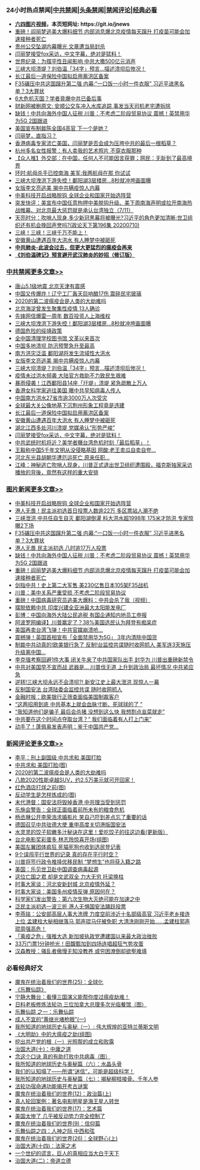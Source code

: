 <div id="tt">
<h3>24小时热点禁闻|<a href="#%E4%B8%AD%E5%85%B1%E7%A6%81%E9%97%BB%E6%9B%B4%E5%A4%9A%E6%96%87%E7%AB%A0">中共禁闻</a>|<a href="#%E5%9B%BE%E7%89%87%E6%96%B0%E9%97%BB%E6%9B%B4%E5%A4%9A%E6%96%87%E7%AB%A0">头条禁闻</a>|<a href="#%E6%96%B0%E9%97%BB%E8%AF%84%E8%AE%BA%E6%9B%B4%E5%A4%9A%E6%96%87%E7%AB%A0">禁闻评论|<a href="#%E5%BF%85%E7%9C%8B%E7%BB%8F%E5%85%B8%E5%A5%BD%E6%96%87">经典必看</a></h3>
<ul>
<li><b><a href="http://d1.bdrive.tk/64.mp4" target="_blank">六四图片视频</a>，本页短网址: https://git.io/jnews</b></li>
<li><a href="https://github.com/fqnews/bnews/blob/master/topimagenews/20200711/1359246.md">重磅！阎丽梦逃美大爆料细节 内部消息爆北京疫情每天蹿升 打疫苗可能会加速接种者死亡</a></li>
<li><a href="https://github.com/fqnews/bnews/blob/master/cbnews/20200711/1359061.md">贵州公交坠湖内幕曝光 文章遭当局封杀</a></li>
<li><a href="https://github.com/fqnews/bnews/blob/master/cbnews/20200711/1359139.md">闫丽梦接受fox采访，中文字幕，绝对是猛料！</a></li>
<li><a href="https://github.com/fqnews/bnews/blob/master/lifebaike/20200711/1359082.md">世界纪录：为摆平性丑闻影响 中共大撒500亿元消声</a></li>
<li><a href="https://github.com/fqnews/bnews/blob/master/cbnews/20200711/1359241.md">三峡大坝溃堤？刘伯温「34字」预言…描述溃坝后惨况！</a></li>
<li><a href="https://github.com/fqnews/bnews/blob/master/cbnews/20200711/1359222.md">长江最后一道保险中国拟启用蓄洪区备案 </a></li>
<li><a href="https://github.com/fqnews/bnews/blob/master/topimagenews/20200711/1359315.md">F35碾压中共这国蹿升第二强 内幕:“一口饭一小时一件衣服” 习近平进黑名单？3大罪状</a></li>
<li><a href="https://github.com/fqnews/bnews/blob/master/cnnews/20200711/1359339.md">6大危机灭国？学者竟爆中共已备后事</a></li>
<li><a href="https://github.com/fqnews/bnews/blob/master/cbnews/20200711/1359075.md">财新网被删原文: 安顺公交车冲入水库追踪 事发当天司机老宅遭拆除</a></li>
<li><a href="https://github.com/fqnews/bnews/blob/master/topimagenews/20200711/1359287.md">缺钱！中共向海外中国人征税 川普：不考虑二阶段贸易协议 震撼！英禁用华为5G 2国跟进</a></li>
<li><a href="https://github.com/fqnews/bnews/blob/master/cbnews/20200711/1359151.md">美国宣布制裁陈全国4高官 下一个是她？</a></li>
<li><a href="https://github.com/fqnews/bnews/blob/master/bannedvideo/20200711/1359351.md">闫丽梦，直指习？</a></li>
<li><a href="https://github.com/fqnews/bnews/blob/master/bannedvideo/20200711/1359043.md">香港病毒专家流亡美国，闫丽梦是否会成为压垮中共的最后一根稻草？</a></li>
<li><a href="https://github.com/fqnews/bnews/blob/master/baitai/20200711/1359199.md">杭州多名女性报警：有人卖我的艺术照片 不穿衣服那种</a></li>
<li><a href="https://github.com/fqnews/bnews/blob/master/baitai/20200712/1359371.md">【众人推】外交部：在中国，任何人不可能因言获罪；网民：无耻到了最高境界</a></li>
<li><a href="https://github.com/fqnews/bnews/blob/master/cbnews/20200711/1359078.md">环时:航母杀手已控南海 美军:我两航母在那 你试试</a></li>
<li><a href="https://github.com/fqnews/bnews/blob/master/cbnews/20200712/1359368.md">三峡大坝洩洪下游失控！鄱阳湖3层楼房…8秒就冲垮画面曝</a></li>
<li><a href="https://github.com/fqnews/bnews/blob/master/cbnews/20200711/1359245.md">女版李文亮逃美 揭中共瞒疫惊人内幕</a></li>
<li><a href="https://github.com/fqnews/bnews/blob/master/topimagenews/20200712/1359376.md">中美科技开启战略脱钩 全球企业和国家开始选阵营</a></li>
<li><a href="https://github.com/fqnews/bnews/blob/master/bannedvideo/20200712/1359395.md">突发快评：美宣布中国任意拘押中美脱钩升级、美下周南海声明或拉开南海热战帷幕、对北京最大惩罚就是承认台湾独立（7/11）</a></li>
<li><a href="https://github.com/fqnews/bnews/blob/master/cbnews/20200711/1359069.md">天亮时分：吹哨人现身,多少新冠黑幕将被曝光?习近平的角色更加清晰;世卫组织还有机会挽回声誉吗?(政论天下第196集 20200710)</a></li>
<li><a href="https://github.com/fqnews/bnews/blob/master/bannedvideo/20200711/1359254.md">三峡！三峡！三峡千万不能上！</a></li>
<li><a href="https://github.com/fqnews/bnews/blob/master/cbnews/20200711/1359220.md">安徽黄山遭遇百年大洪水 有人睡梦中被砸死</a></li>
<li><b><a href="https://github.com/fqnews/bnews/blob/master/comments/20200211/1275071.md" target="_blank">中共肺炎-此波会过去，但更大更猛烈的瘟疫会再来</a></b></li>
<li><b><a href="https://github.com/fqnews/bnews/blob/master/comments/20200207/1272816.md" target="_blank">《刘伯温碑记》预言避开武汉肺炎的妙招（修订版）</a></b></li>
</ul>
</div>

<div class="catlist">
<h3><a href="https://github.com/fqnews/bnews/blob/master/cbnews/" target="_blank">中共禁闻</a><span><a href="https://github.com/fqnews/bnews/blob/master/cbnews/" target="_blank" rel="nofollow">更多文章>></a></span></h3>
<ul>
<li><a href="https://github.com/fqnews/bnews/blob/master/cbnews/20200712/1359443.md" target="_blank">唐山5.1级地震 北京天津有震感</a></li>
<li><a href="https://github.com/fqnews/bnews/blob/master/cbnews/20200712/1359442.md" target="_blank">中国又传爆炸！辽宁工厂轰天巨响酿17伤 震碎民宅玻璃</a></li>
<li><a href="https://github.com/fqnews/bnews/blob/master/comments/20200712/1359432.md" target="_blank">2020的第二波瘟疫会是人类的大劫难吗</a></li>
<li><a href="https://github.com/fqnews/bnews/blob/master/cbnews/20200712/1359382.md" target="_blank">北京海淀曾发生聚集性疫情 13人确诊</a></li>
<li><a href="https://github.com/fqnews/bnews/blob/master/cbnews/20200712/1359381.md" target="_blank">先锋网信爆雷一周年 数百投资人上海维权</a></li>
<li><a href="https://github.com/fqnews/bnews/blob/master/cbnews/20200712/1359368.md" target="_blank">三峡大坝洩洪下游失控！鄱阳湖3层楼房…8秒就冲垮画面曝</a></li>
<li><a href="https://github.com/fqnews/bnews/blob/master/cbnews/20200711/1359350.md" target="_blank">德国危险的绥靖政策</a></li>
<li><a href="https://github.com/fqnews/bnews/blob/master/cbnews/20200711/1359346.md" target="_blank">全中国清理学校图书馆 文革以来首次</a></li>
<li><a href="https://github.com/fqnews/bnews/blob/master/cbnews/20200711/1359298.md" target="_blank">中国多地溃坝 防汛预警急升至最高</a></li>
<li><a href="https://github.com/fqnews/bnews/blob/master/cbnews/20200711/1359292.md" target="_blank">南方洪灾泛滥 鄱阳湖将发生流域性大洪水</a></li>
<li><a href="https://github.com/fqnews/bnews/blob/master/cbnews/20200711/1359245.md" target="_blank">女版李文亮逃美 揭中共瞒疫惊人内幕</a></li>
<li><a href="https://github.com/fqnews/bnews/blob/master/cbnews/20200711/1359241.md" target="_blank">三峡大坝溃堤？刘伯温「34字」预言…描述溃坝后惨况！</a></li>
<li><a href="https://github.com/fqnews/bnews/blob/master/cbnews/20200711/1359240.md" target="_blank">疫情未过洪水频袭 大陆官方救助不力致民生艰难</a></li>
<li><a href="https://github.com/fqnews/bnews/blob/master/cbnews/20200711/1359238.md" target="_blank">暴雨侵袭！江西鄱阳县14座「圩堤」溃堤 紧急疏散上万人</a></li>
<li><a href="https://github.com/fqnews/bnews/blob/master/cbnews/20200711/1359207.md" target="_blank">香港女科学家逃往美国 曝中共早知病毒人传人</a></li>
<li><a href="https://github.com/fqnews/bnews/blob/master/cbnews/20200711/1359228.md" target="_blank">中国南方洪水27省市逾3000万人次受灾</a></li>
<li><a href="https://github.com/fqnews/bnews/blob/master/cbnews/20200711/1359227.md" target="_blank">全球最大关公像地基下沉荆州形象工程竟是违建</a></li>
<li><a href="https://github.com/fqnews/bnews/blob/master/cbnews/20200711/1359222.md" target="_blank">长江最后一道保险中国拟启用蓄洪区备案</a></li>
<li><a href="https://github.com/fqnews/bnews/blob/master/cbnews/20200711/1359220.md" target="_blank">安徽黄山遭遇百年大洪水 有人睡梦中被砸死</a></li>
<li><a href="https://github.com/fqnews/bnews/blob/master/cbnews/20200711/1359201.md" target="_blank">湖北江西多处河川溃堤 党媒承认“形势严峻”</a></li>
<li><a href="https://github.com/fqnews/bnews/blob/master/cbnews/20200711/1359139.md" target="_blank">闫丽梦接受fox采访，中文字幕，绝对是猛料！</a></li>
<li><a href="https://github.com/fqnews/bnews/blob/master/cbnews/20200711/1359194.md" target="_blank">中共武统时机将近？美学者曝台湾危机时刻「最后稻草」！</a></li>
<li><a href="https://github.com/fqnews/bnews/blob/master/cbnews/20200711/1359188.md" target="_blank">王毅称中国5千年文明从没侵略基因 网酸:老王卖瓜自卖自夸…</a></li>
<li><a href="https://github.com/fqnews/bnews/blob/master/cbnews/20200711/1359187.md" target="_blank">河北东光县胡朝华遭厄运死亡 原来任职…</a></li>
<li><a href="https://github.com/fqnews/bnews/blob/master/cbnews/20200711/1359170.md" target="_blank">江峰：神秘逃亡吹哨人现身，川普正式退出世卫组织遭围殴，福克斯独家采访播放的背後，竟然有这样的重大安排</a></li>

</ul>
</div>
<div class="catlist">
<h3><a href="https://github.com/fqnews/bnews/blob/master/topimagenews/" target="_blank">图片新闻</a><span><a href="https://github.com/fqnews/bnews/blob/master/topimagenews/" target="_blank" rel="nofollow">更多文章>></a></span></h3>
<ul>
<li><a href="https://github.com/fqnews/bnews/blob/master/topimagenews/20200712/1359376.md" target="_blank">中美科技开启战略脱钩 全球企业和国家开始选阵营</a></li>
<li><a href="https://github.com/fqnews/bnews/blob/master/topimagenews/20200711/1359354.md" target="_blank">港人无畏！民主派初选首日投票人数逾22万 多区票站人潮不绝</a></li>
<li><a href="https://github.com/fqnews/bnews/blob/master/topimagenews/20200711/1359353.md" target="_blank">三峡泄洪 中共任自生自灭 鄱阳湖倒灌 料大洪水超1998年 175米才防洪 专家惊曝2下场</a></li>
<li><a href="https://github.com/fqnews/bnews/blob/master/topimagenews/20200711/1359315.md" target="_blank">F35碾压中共这国蹿升第二强 内幕:“一口饭一小时一件衣服” 习近平进黑名单？3大罪状</a></li>
<li><a href="https://github.com/fqnews/bnews/blob/master/topimagenews/20200711/1359312.md" target="_blank">港人无畏 民主派初选 八时逾17万人投票</a></li>
<li><a href="https://github.com/fqnews/bnews/blob/master/topimagenews/20200711/1359287.md" target="_blank">缺钱！中共向海外中国人征税 川普：不考虑二阶段贸易协议 震撼！英禁用华为5G 2国跟进</a></li>
<li><a href="https://github.com/fqnews/bnews/blob/master/topimagenews/20200711/1359246.md" target="_blank">重磅！阎丽梦逃美大爆料细节 内部消息爆北京疫情每天蹿升 打疫苗可能会加速接种者死亡</a></li>
<li><a href="https://github.com/fqnews/bnews/blob/master/topimagenews/20200711/1359035.md" target="_blank">剑指中共！史上第二大军售 美230亿售日本105架F35战机</a></li>
<li><a href="https://github.com/fqnews/bnews/blob/master/topimagenews/20200711/1359034.md" target="_blank">川普：美中关系严重受损 不考虑二阶段贸易协议</a></li>
<li><a href="https://github.com/fqnews/bnews/blob/master/comments/20200711/1359027.md" target="_blank">重磅！中国病毒研究员逃美大爆料：中共会杀了我（视频）</a></li>
<li><a href="https://github.com/fqnews/bnews/blob/master/topimagenews/20200711/1359022.md" target="_blank">摆脱依赖中共 印度兴建全亚洲最大太阳能发电厂</a></li>
<li><a href="https://github.com/fqnews/bnews/blob/master/topimagenews/20200711/1358963.md" target="_blank">彭博：中国向海外大陆公民追税 有国企通知内地员工申报</a></li>
<li><a href="https://github.com/fqnews/bnews/blob/master/topimagenews/20200710/1358868.md" target="_blank">阿波罗网编译】川普赢定了？38%美国选民认为拜登有痴呆症</a></li>
<li><a href="https://github.com/fqnews/bnews/blob/master/topimagenews/20200710/1358865.md" target="_blank">美国再卖台湾飞弹！中共官媒崩溃呛…</a></li>
<li><a href="https://github.com/fqnews/bnews/blob/master/topimagenews/20200710/1358864.md" target="_blank">震撼弹！英国首相宣布「全面禁用华为5G」 3年内清除中国货</a></li>
<li><a href="https://github.com/fqnews/bnews/blob/master/topimagenews/20200710/1358857.md" target="_blank">制裁中共动真的!欧美银行急了 反制!台监控共谍随时收网抓人 美军连3天施压升级离中国…</a></li>
<li><a href="https://github.com/fqnews/bnews/blob/master/topimagenews/20200710/1358837.md" target="_blank">李克强考察回避1件大事 闭关牛来了中共国家队出手 封华为 川普出重磅新禁令</a></li>
<li><a href="https://github.com/fqnews/bnews/blob/master/topimagenews/20200710/1358771.md" target="_blank">中共对美国早不宣而战 武器是&#8230; 川普伐无道 上升到政治局 最坏情况 中共紧应急</a></li>
<li><a href="https://github.com/fqnews/bnews/blob/master/topimagenews/20200710/1358763.md" target="_blank">逆转!三峡大坝永远不会溃坝?! 新安江史上最大泄洪 现惊人一幕</a></li>
<li><a href="https://github.com/fqnews/bnews/blob/master/topimagenews/20200710/1358682.md" target="_blank">反制国安法 台湾陆委会监控共谍 随时收网抓人</a></li>
<li><a href="https://github.com/fqnews/bnews/blob/master/topimagenews/20200710/1358676.md" target="_blank">金融时报：欧美银行正筛查面临美国制裁客户</a></li>
<li><a href="https://github.com/fqnews/bnews/blob/master/topimagenews/20200710/1358675.md" target="_blank">“这两招用到底 中共基本上就会血脉寸断、死球球的了 ”</a></li>
<li><a href="https://github.com/fqnews/bnews/blob/master/topimagenews/20200710/1358580.md" target="_blank">“我知道他们是骗子 最后会杀猪 没想到这么快 我想割点韭菜就走”</a></li>
<li><a href="https://github.com/fqnews/bnews/blob/master/topimagenews/20200710/1358573.md" target="_blank">中共要在这个时间点夺取台湾？“ 我们面临着有人打上门来”</a></li>
<li><a href="https://github.com/fqnews/bnews/blob/master/topimagenews/20200710/1358510.md" target="_blank">动手了！蓬佩奥发表声明：鉴于中国共产党…</a></li>

</ul>
</div>
<div class="catlist">
<h3><a href="https://github.com/fqnews/bnews/blob/master/comments/" target="_blank">新闻评论</a><span><a href="https://github.com/fqnews/bnews/blob/master/comments/" target="_blank" rel="nofollow">更多文章>></a></span></h3>
<ul>
<li><a href="https://github.com/fqnews/bnews/blob/master/comments/20200712/1359444.md" target="_blank">李平：刑上副国级 中共求和 美国打脸</a></li>
<li><a href="https://github.com/fqnews/bnews/blob/master/comments/20200712/1359438.md" target="_blank">中共求和 美国打脸(图)</a></li>
<li><a href="https://github.com/fqnews/bnews/blob/master/comments/20200712/1359432.md" target="_blank">2020的第二波瘟疫会是人类的大劫难吗</a></li>
<li><a href="https://github.com/fqnews/bnews/blob/master/comments/20200712/1359431.md" target="_blank">八款2020性能卓越SUV，约2.5万美元就可开回家！</a></li>
<li><a href="https://github.com/fqnews/bnews/blob/master/comments/20200712/1359430.md" target="_blank">红色酒店打烊之前(图)</a></li>
<li><a href="https://github.com/fqnews/bnews/blob/master/comments/20200712/1359429.md" target="_blank">反动学生是怎样炼成的(图)</a></li>
<li><a href="https://github.com/fqnews/bnews/blob/master/comments/20200712/1359427.md" target="_blank">末代港督：国安法将毁掉香港 中共理当受到惩罚</a></li>
<li><a href="https://github.com/fqnews/bnews/blob/master/comments/20200712/1359426.md" target="_blank">乐施会警告：全球正面临着前所未有的粮食危机</a></li>
<li><a href="https://github.com/fqnews/bnews/blob/master/comments/20200712/1359416.md" target="_blank">杨丞琳公开李荣浩求婚影片  笑自己吓到差点忘了重要的话</a></li>
<li><a href="https://github.com/fqnews/bnews/blob/master/comments/20200712/1359400.md" target="_blank">德国召见中共驻德大使  重申高度关切港版国安法</a></li>
<li><a href="https://github.com/fqnews/bnews/blob/master/comments/20200712/1359398.md" target="_blank">水灵灵的饺子软嫩多汁秘诀在这里！爱吃饺子的往这边看(更新版）</a></li>
<li><a href="https://github.com/fqnews/bnews/blob/master/comments/20200712/1359383.md" target="_blank">台北电影奖彩蛋多 林志玲惊喜开场(组图)</a></li>
<li><a href="https://github.com/fqnews/bnews/blob/master/comments/20200712/1359370.md" target="_blank">美国左翼团体疯狂 死猫死狗也收到选民登记表</a></li>
<li><a href="https://github.com/fqnews/bnews/blob/master/comments/20200712/1359369.md" target="_blank">9个误闯平行世界的记录 真的存在平行时空？</a></li>
<li><a href="https://github.com/fqnews/bnews/blob/master/comments/20200711/1359364.md" target="_blank">川普将签行政令推择优移民制 “梦想生”也将获入籍之路</a></li>
<li><a href="https://github.com/fqnews/bnews/blob/master/comments/20200711/1359357.md" target="_blank">美国：乐见世卫赴中国调查病毒起源</a></li>
<li><a href="https://github.com/fqnews/bnews/blob/master/comments/20200711/1359343.md" target="_blank">这位亡国之君 却是文武双全 力大无穷 托梁换柱</a></li>
<li><a href="https://github.com/fqnews/bnews/blob/master/comments/20200711/1359336.md" target="_blank">时事大家谈：河北安新封城 北京疫情外延？</a></li>
<li><a href="https://github.com/fqnews/bnews/blob/master/comments/20200711/1359333.md" target="_blank">时事大家谈：美国多州疫情反弹 原因何在？</a></li>
<li><a href="https://github.com/fqnews/bnews/blob/master/comments/20200711/1359316.md" target="_blank">科学家们发出警告：第六次生物大灭绝可能在加速之中</a></li>
<li><a href="https://github.com/fqnews/bnews/blob/master/comments/20200711/1359305.md" target="_blank">泛民主派初选一波三折 港人无惧国安法踊跃投票</a></li>
<li><a href="https://github.com/fqnews/bnews/blob/master/comments/20200711/1359267.md" target="_blank">李燕铭：公安部高层人事大洗牌 力度空前涉近十名部级高官 习近平老乡接连上位 孟建柱大秘相继落马 郭声琨马仔被免职 大清洗刚刚开始……孟建柱郭声琨周强高危！</a></li>
<li><a href="https://github.com/fqnews/bnews/blob/master/comments/20200711/1359248.md" target="_blank">「乘疫之危」强推大选 新加坡执政党遭建国以来最大政治挫败</a></li>
<li><a href="https://github.com/fqnews/bnews/blob/master/comments/20200711/1359243.md" target="_blank">33万门票1分钟抢光！田馥甄加到四场连唱超狂气势攻蛋</a></li>
<li><a href="https://github.com/fqnews/bnews/blob/master/comments/20200711/1359239.md" target="_blank">汉森教授：骚乱者傲慢无知没教养 或穷困潦倒却欲壑难填</a></li>

</ul>
</div>

<div class="catlist">
<h3>必看经典好文</h3>
<ul>
<li><a href="https://github.com/fqnews/bnews/blob/master/comments/20181017/1014654.md" target="_blank">魔鬼在统治着我们的世界(25)：全球化</a></li>
<li><a href="https://github.com/fqnews/bnews/blob/master/comments/20200527/783191.md" target="_blank">《乐舞仙踪》</a></li>
<li><a href="https://github.com/fqnews/bnews/blob/master/comments/20200527/1273654.md" target="_blank">宁静大舞台：看懂三国演义能帮你度过瘟疫劫难！</a></li>
<li><a href="https://github.com/fqnews/bnews/blob/master/comments/20200531/1337359.md" target="_blank">日料老板修炼法轮功 三位加拿大总理多次光临餐馆（图）</a></li>
<li><a href="https://github.com/fqnews/bnews/blob/master/tculture/20170710/789533.md" target="_blank">乐舞仙踪 之一：乐舞仙踪</a></li>
<li><a href="https://github.com/fqnews/bnews/blob/master/lifebaike/20200527/1334909.md" target="_blank">成人不宜的“黄继光堵枪眼”(一)</a></li>
<li><a href="https://github.com/fqnews/bnews/blob/master/tculture/xiulian/20170611/772817.md" target="_blank">我所知道的地球历史与奥秘（一）: 伟大辉煌的亚特兰蒂斯文明</a></li>
<li><a href="https://github.com/fqnews/bnews/blob/master/comments/20200203/1269785.md" target="_blank">《大明劫》中的大瘟疫之劫(组图)</a></li>
<li><a href="https://github.com/fqnews/bnews/blob/master/comments/20200629/1352460.md" target="_blank">挖出共产党的根（一）光照帮的成立和败露</a></li>
<li><a href="https://github.com/fqnews/bnews/blob/master/cbnews/20180316/915423.md" target="_blank">治国大道(十)：中庸之道</a></li>
<li><a href="https://github.com/fqnews/bnews/blob/master/comments/20200707/1357090.md" target="_blank">念这个口诀 真的有助打败中共病毒（图）</a></li>
<li><a href="https://github.com/fqnews/bnews/blob/master/cbnews/20171115/856086.md" target="_blank">我所知道的地球历史与奥秘篇（六）：水晶头骨</a></li>
<li><a href="https://github.com/fqnews/bnews/blob/master/sohnews/20161029/607205.md" target="_blank">我们的认知塌了——所谓“迷信”，可能是超级科学！</a></li>
<li><a href="https://github.com/fqnews/bnews/blob/master/topimagenews/20171210/868397.md" target="_blank">我所知道的地球历史与奥秘篇（七）：揭秘柳枝接骨、千年人参</a></li>
<li><a href="https://github.com/fqnews/bnews/blob/master/tculture/20121025/73079.md" target="_blank">法轮功宿命通功能揭开考古谜案</a></li>
<li><a href="https://github.com/fqnews/bnews/blob/master/topimagenews/20180601/951286.md" target="_blank">魔鬼在统治着我们的世界(12)：政治篇(上)</a></li>
<li><a href="https://github.com/fqnews/bnews/blob/master/comments/20200523/1332915.md" target="_blank">真人轮回案例：著名电影明星是海王星人转世</a></li>
<li><a href="https://github.com/fqnews/bnews/blob/master/topimagenews/20180620/960677.md" target="_blank">魔鬼在统治着我们的世界(17)：艺术篇</a></li>
<li><a href="https://github.com/fqnews/bnews/blob/master/comments/20200624/1349702.md" target="_blank">美国太惨了 几乎被反动势力完全控制了</a></li>
<li><a href="https://github.com/fqnews/bnews/blob/master/topimagenews/20180529/949649.md" target="_blank">魔鬼在统治着我们的世界(9)：信仰篇</a></li>
<li><a href="https://github.com/fqnews/bnews/blob/master/tculture/20190101/791144.md" target="_blank">乐舞仙踪之四：人神之际 中西和弦</a></li>
<li><a href="https://github.com/fqnews/bnews/blob/master/comments/20181210/1044798.md" target="_blank">魔鬼在统治着我们的世界(26)：全球野心(上)</a></li>
<li><a href="https://github.com/fqnews/bnews/blob/master/cbnews/20180320/916962.md" target="_blank">治国大道(十四)：法家之术</a></li>
<li><a href="https://github.com/fqnews/bnews/blob/master/comments/20200621/1348067.md" target="_blank">一个世纪的谎言，巨人的真相应当大白于天下</a></li>
<li><a href="https://github.com/fqnews/bnews/blob/master/cbnews/20180308/911611.md" target="_blank">治国大道(二)：帝道立德</a></li>

</ul>
</div>